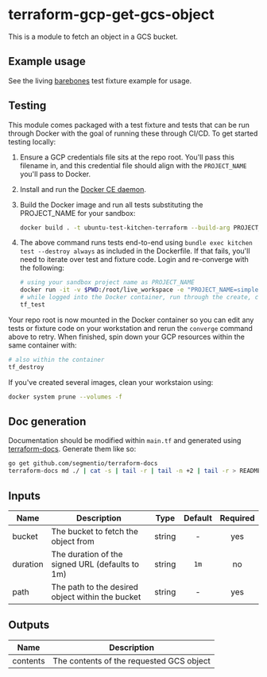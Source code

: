 # terraform-gcp-get-gcs-object

This is a module to fetch an object in a GCS bucket.

## Example usage

See the living [barebones](examples/barebones-test-fixture) test fixture example for usage.

## Testing

This module comes packaged with a test fixture and tests that can be run through
Docker with the goal of running these through CI/CD. To get started testing locally:

1. Ensure a GCP credentials file sits at the repo root. You'll pass this filename in, and this credential file should align with the `PROJECT_NAME` you'll pass to Docker.
2. Install and run the [Docker CE daemon](https://www.docker.com/community-edition).
3. Build the Docker image and run all tests substituting the PROJECT_NAME for your sandbox:

    ```bash
    docker build . -t ubuntu-test-kitchen-terraform --build-arg PROJECT_NAME=simple-sample-project-cae8 --build-arg GOOGLE_APPLICATION_CREDENTIALS=service-account-credentials.json
    ```

4. The above command runs tests end-to-end using `bundle exec kitchen test --destroy always` as included in the Dockerfile. If that fails, you'll need to iterate over test and fixture code. Login and re-converge with the following:

    ```bash
    # using your sandbox project name as PROJECT_NAME
    docker run -it -v $PWD:/root/live_workspace -e "PROJECT_NAME=simple-sample-project-cae8" -w /root/live_workspace ubuntu-test-kitchen-terraform
    # while logged into the Docker container, run through the create, converge, verify cycle keeping resources alive when finished. Run this as many times as needed:
    tf_test
    ```

Your repo root is now mounted in the Docker container so you can edit any
tests or fixture code on your workstation and rerun the `converge` command above
to retry. When finished, spin down your GCP resources within the same container with:

```bash
# also within the container
tf_destroy
```

If you've created several images, clean your workstaion using:

```bash
docker system prune --volumes -f
```

## Doc generation

Documentation should be modified within `main.tf` and generated using [terraform-docs](https://github.com/segmentio/terraform-docs).
Generate them like so:

```bash
go get github.com/segmentio/terraform-docs
terraform-docs md ./ | cat -s | tail -r | tail -n +2 | tail -r > README.md
```

## Inputs

| Name | Description | Type | Default | Required |
|------|-------------|:----:|:-----:|:-----:|
| bucket | The bucket to fetch the object from | string | - | yes |
| duration | The duration of the signed URL (defaults to 1m) | string | `1m` | no |
| path | The path to the desired object within the bucket | string | - | yes |

## Outputs

| Name | Description |
|------|-------------|
| contents | The contents of the requested GCS object |
